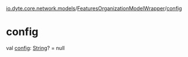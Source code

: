 [io.dyte.core.network.models](../index.md)/[FeaturesOrganizationModelWrapper](index.md)/[config](config.md)

# config


val [config](config.md): [String](https://kotlinlang.org/api/latest/jvm/stdlib/kotlin/-string/index.html)? = null
